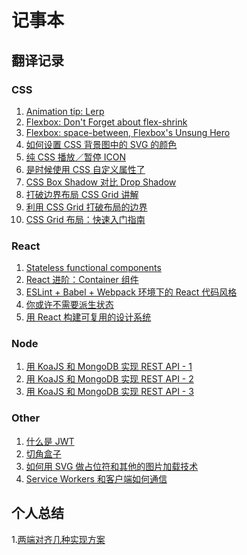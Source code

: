 # 记事本

## 翻译记录


### CSS

1. [Animation tip: Lerp](https://github.com/xiao-T/note/issues/2)
2. [Flexbox: Don't Forget about flex-shrink](https://github.com/xiao-T/note/issues/3)     
3. [Flexbox: space-between, Flexbox's Unsung Hero](https://github.com/xiao-T/note/issues/4)      
4. [如何设置 CSS 背景图中的 SVG 的颜色](https://github.com/xiao-T/note/issues/6)  
5. [纯 CSS 播放／暂停 ICON](https://github.com/xiao-T/note/issues/8)
6. [是时候使用 CSS 自定义属性了](https://github.com/xiao-T/note/issues/9)
7. [CSS Box Shadow 对比 Drop Shadow](https://github.com/xiao-T/note/issues/10)
8. [打破边界布局 CSS Grid 讲解](https://github.com/xiao-T/note/issues/11)
9. [利用 CSS Grid 打破布局的边界](https://github.com/xiao-T/note/blob/master/Published/Breaking%20Out%20With%20CSS%20Grid%20Layout.md)
10. [CSS Grid 布局：快速入门指南](https://github.com/xiao-T/note/blob/master/Published/CSS%20Grid%20Layout-%20A%20Quick%20Start%20Guide.md)

### React

1. [Stateless functional components](https://github.com/xiao-T/note/issues/5)     
2. [React 进阶：Container 组件](https://github.com/xiao-T/note/issues/7)
3. [ESLint + Babel + Webpack 环境下的 React 代码风格](https://github.com/xiao-T/note/blob/master/Published/React%20Code%20Style%20with%20ESLint%20%2B%20Babel%20%2B%20Webpack.md)
4. [你或许不需要派生状态](https://github.com/xiao-T/note/blob/master/Published/You%20Probably%20Don't%20Need%20Derived%20State.md)
5. [用 React 构建可复用的设计系统](https://github.com/xiao-T/note/blob/master/Published/Build%20a%20Reusable%20Design%20System%20With%20React.md)

### Node
1. [用 KoaJS 和 MongoDB 实现 REST API - 1](https://github.com/xiao-T/note/blob/master/Published/REST%20API%20with%20KoaJS%20and%20MongoDB%20(Part%20%E2%80%93%201).md)
2. [用 KoaJS 和 MongoDB 实现 REST API - 2](https://github.com/xiao-T/note/blob/master/Published/REST%20API%20with%20KoaJS%20and%20MongoDB%20(Part%20%E2%80%93%202).md)
3. [用 KoaJS 和 MongoDB 实现 REST API - 3](https://github.com/xiao-T/note/blob/master/Published/REST%20API%20with%20KoaJS%20and%20MongoDB%20(Part%20%E2%80%93%203).md)

### Other
1. [什么是 JWT](https://github.com/xiao-T/note/blob/master/Published/Understanding%20JWT%20(JSON%20Web%20Tokens)%20.md)    
2. [切角盒子](https://github.com/xiao-T/note/blob/master/Published/Notched%20Boxes.md)      
3. [如何用 SVG 做占位符和其他的图片加载技术](https://github.com/xiao-T/note/blob/master/Published/How%20to%20use%20SVG%20as%20a%20Placeholder%2C%20and%20Other%20Image%20Loading%20Techniques.md)
4. [Service Workers 和客户端如何通信](https://github.com/xiao-T/note/blob/master/Published/How%20to%20Send%20Messages%20Between%20Service%20Workers%20and%20Clients.md)



## 个人总结

1.[两端对齐几种实现方案](https://github.com/xiao-T/note/blob/master/Published/%E4%B8%A4%E7%AB%AF%E5%AF%B9%E9%BD%90%E5%87%A0%E7%A7%8D%E5%AE%9E%E7%8E%B0%E6%96%B9%E6%A1%88.md)
